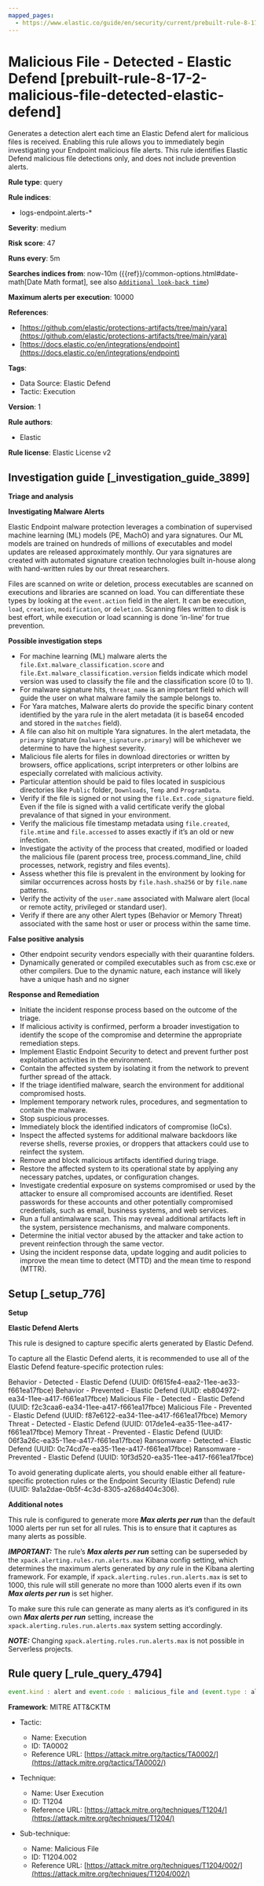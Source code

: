 ```yaml
---
mapped_pages:
  - https://www.elastic.co/guide/en/security/current/prebuilt-rule-8-17-2-malicious-file-detected-elastic-defend.html
---
```


# Malicious File - Detected - Elastic Defend [prebuilt-rule-8-17-2-malicious-file-detected-elastic-defend]

Generates a detection alert each time an Elastic Defend alert for malicious files is received. Enabling this rule allows you to immediately begin investigating your Endpoint malicious file alerts. This rule identifies Elastic Defend malicious file detections only, and does not include prevention alerts.

**Rule type**: query

**Rule indices**:

* logs-endpoint.alerts-*

**Severity**: medium

**Risk score**: 47

**Runs every**: 5m

**Searches indices from**: now-10m ({{ref}}/common-options.html#date-math[Date Math format], see also [`Additional look-back time`](docs-content://solutions/security/detect-and-alert/create-detection-rule.md#rule-schedule))

**Maximum alerts per execution**: 10000

**References**:

* [https://github.com/elastic/protections-artifacts/tree/main/yara](https://github.com/elastic/protections-artifacts/tree/main/yara)
* [https://docs.elastic.co/en/integrations/endpoint](https://docs.elastic.co/en/integrations/endpoint)

**Tags**:

* Data Source: Elastic Defend
* Tactic: Execution

**Version**: 1

**Rule authors**:

* Elastic

**Rule license**: Elastic License v2

## Investigation guide [_investigation_guide_3899]

**Triage and analysis**

**Investigating Malware Alerts**

Elastic Endpoint malware protection leverages a combination of supervised machine learning (ML) models (PE, MachO) and yara signatures. Our ML models are trained on hundreds of millions of executables and model updates are released approximately monthly. Our yara signatures are created with automated signature creation technologies built in-house along with  hand-written rules by our threat researchers.

Files are scanned on write or deletion, process executables are scanned on executions and libraries are scanned on load. You can differentiate these types by looking at the `event.action` field in the alert. It can be execution, `load`, `creation`, `modification`, or `deletion`. Scanning files written to disk is best effort, while execution or load scanning is done ‘in-line’ for true prevention.

**Possible investigation steps**

* For machine learning (ML) malware alerts the `file.Ext.malware_classification.score` and `file.Ext.malware_classification.version` fields indicate which model version was used to classify the file and the classification score (0 to 1).
* For malware signature hits, `threat_name` is an important field which will guide the user on what malware family the sample belongs to.
* For Yara matches, Malware alerts do provide the specific binary content identified by the yara rule in the alert metadata (it is base64 encoded and stored in the `matches` field).
* A file can also hit on multiple Yara signatures. In the alert metadata, the `primary` signature (`malware_signature.primary`) will be whichever we determine to have the highest severity.
* Malicious file alerts for files in download directories or written by browsers, office applications, script interpreters or other lolbins are especially correlated with malicious activity.
* Particular attention should be paid to files located in suspicious directories like `Public` folder, `Downloads`, `Temp` and `ProgramData`.
* Verify if the file is signed or not using the `file.Ext.code_signature` field. Even if the file is signed with a valid certificate verify the global prevalance of that signed in your environment.
* Verify the malicious file timestamp metadata using `file.created`, `file.mtime` and `file.accessed` to asses exactly if it’s an old or new infection.
* Investigate the activity of the process that created, modified or loaded the malicious file (parent process tree, process.command_line, child processes, network, registry and files events).
* Assess whether this file is prevalent in the environment by looking for similar occurrences across hosts by `file.hash.sha256` or by `file.name` patterns.
* Verify the activity of the `user.name` associated with Malware alert (local or remote actity, privileged or standard user).
* Verify if there are any other Alert types (Behavior or Memory Threat) associated with the same host or user or process within the same time.

**False positive analysis**

* Other endpoint security vendors especially with their quarantine folders.
* Dynamically generated or compiled executables such as from csc.exe or other compilers. Due to the dynamic nature, each instance will likely have a unique hash and no signer

**Response and Remediation**

* Initiate the incident response process based on the outcome of the triage.
* If malicious activity is confirmed, perform a broader investigation to identify the scope of the compromise and determine the appropriate remediation steps.
* Implement Elastic Endpoint Security to detect and prevent further post exploitation activities in the environment.
* Contain the affected system by isolating it from the network to prevent further spread of the attack.
* If the triage identified malware, search the environment for additional compromised hosts.
* Implement temporary network rules, procedures, and segmentation to contain the malware.
* Stop suspicious processes.
* Immediately block the identified indicators of compromise (IoCs).
* Inspect the affected systems for additional malware backdoors like reverse shells, reverse proxies, or droppers that attackers could use to reinfect the system.
* Remove and block malicious artifacts identified during triage.
* Restore the affected system to its operational state by applying any necessary patches, updates, or configuration changes.
* Investigate credential exposure on systems compromised or used by the attacker to ensure all compromised accounts are identified. Reset passwords for these accounts and other potentially compromised credentials, such as email, business systems, and web services.
* Run a full antimalware scan. This may reveal additional artifacts left in the system, persistence mechanisms, and malware components.
* Determine the initial vector abused by the attacker and take action to prevent reinfection through the same vector.
* Using the incident response data, update logging and audit policies to improve the mean time to detect (MTTD) and the mean time to respond (MTTR).


## Setup [_setup_776]

**Setup**

**Elastic Defend Alerts**

This rule is designed to capture specific alerts generated by Elastic Defend.

To capture all the Elastic Defend alerts, it is recommended to use all of the Elastic Defend feature-specific protection rules:

Behavior - Detected - Elastic Defend (UUID: 0f615fe4-eaa2-11ee-ae33-f661ea17fbce) Behavior - Prevented - Elastic Defend (UUID: eb804972-ea34-11ee-a417-f661ea17fbce) Malicious File - Detected - Elastic Defend (UUID: f2c3caa6-ea34-11ee-a417-f661ea17fbce) Malicious File - Prevented - Elastic Defend (UUID: f87e6122-ea34-11ee-a417-f661ea17fbce) Memory Threat - Detected - Elastic Defend (UUID: 017de1e4-ea35-11ee-a417-f661ea17fbce) Memory Threat - Prevented - Elastic Defend (UUID: 06f3a26c-ea35-11ee-a417-f661ea17fbce) Ransomware - Detected - Elastic Defend (UUID: 0c74cd7e-ea35-11ee-a417-f661ea17fbce) Ransomware - Prevented - Elastic Defend (UUID: 10f3d520-ea35-11ee-a417-f661ea17fbce)

To avoid generating duplicate alerts, you should enable either all feature-specific protection rules or the Endpoint Security (Elastic Defend) rule (UUID: 9a1a2dae-0b5f-4c3d-8305-a268d404c306).

**Additional notes**

This rule is configured to generate more ***Max alerts per run*** than the default 1000 alerts per run set for all rules. This is to ensure that it captures as many alerts as possible.

***IMPORTANT:*** The rule’s ***Max alerts per run*** setting can be superseded by the `xpack.alerting.rules.run.alerts.max` Kibana config setting, which determines the maximum alerts generated by *any* rule in the Kibana alerting framework. For example, if `xpack.alerting.rules.run.alerts.max` is set to 1000, this rule will still generate no more than 1000 alerts even if its own ***Max alerts per run*** is set higher.

To make sure this rule can generate as many alerts as it’s configured in its own ***Max alerts per run*** setting, increase the `xpack.alerting.rules.run.alerts.max` system setting accordingly.

***NOTE:*** Changing `xpack.alerting.rules.run.alerts.max` is not possible in Serverless projects.


## Rule query [_rule_query_4794]

```js
event.kind : alert and event.code : malicious_file and (event.type : allowed or (event.type: denied and event.outcome: failure))
```

**Framework**: MITRE ATT&CKTM

* Tactic:

    * Name: Execution
    * ID: TA0002
    * Reference URL: [https://attack.mitre.org/tactics/TA0002/](https://attack.mitre.org/tactics/TA0002/)

* Technique:

    * Name: User Execution
    * ID: T1204
    * Reference URL: [https://attack.mitre.org/techniques/T1204/](https://attack.mitre.org/techniques/T1204/)

* Sub-technique:

    * Name: Malicious File
    * ID: T1204.002
    * Reference URL: [https://attack.mitre.org/techniques/T1204/002/](https://attack.mitre.org/techniques/T1204/002/)



